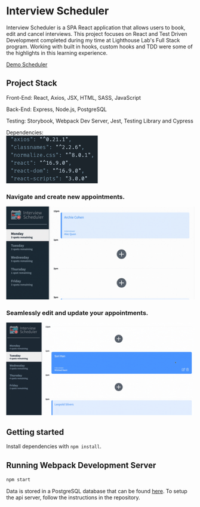 # Interview Scheduler

Interview Scheduler is a SPA React application that allows users to book, edit and cancel interviews. This project focuses on React and Test Driven Development completed during my time at Lighthouse Lab's Full Stack program. Working with built in hooks, custom hooks and TDD were some of the highlights in this learning experience.

[Demo Scheduler](https://eager-cray-64cadd.netlify.app/)

## Project Stack

Front-End: React, Axios, JSX, HTML, SASS, JavaScript

Back-End: Express, Node.js, PostgreSQL

Testing: Storybook, Webpack Dev Server, Jest, Testing Library and Cypress

Dependencies:\
!["Dependency List"](https://github.com/hansori01/scheduler/blob/master/images/dependencies.png?raw=true)


### Navigate and create new appointments.
!["User can navigate and create new appointments."](https://github.com/hansori01/scheduler/blob/master/images/scheduler1.gif?raw=true)

### Seamlessly edit and update your appointments.
!["User can seamlessly edit and update your appointment."](https://github.com/hansori01/scheduler/blob/master/images/scheduler2.gif?raw=true)


## Getting started

Install dependencies with `npm install`.

## Running Webpack Development Server

```sh
npm start
```

Data is stored in a PostgreSQL database that can be found [here](https://github.com/hansori01/scheduler-api). To setup the api server, follow the instructions in the repository.